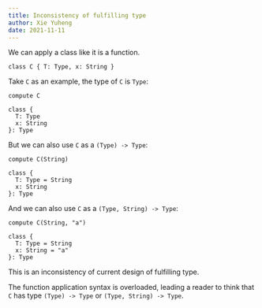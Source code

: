 ```yaml
---
title: Inconsistency of fulfilling type
author: Xie Yuheng
date: 2021-11-11
---
```


We can apply a class like it is a function.

```cicada
class C { T: Type, x: String }
```

Take `C` as an example, the type of `C` is `Type`:

```cicada
compute C
```

```cicada output
class {
  T: Type
  x: String
}: Type
```

But we can also use `C` as a `(Type) -> Type`:

```cicada
compute C(String)
```

```cicada output
class {
  T: Type = String
  x: String
}: Type
```

And we can also use `C` as a `(Type, String) -> Type`:

```cicada
compute C(String, "a")
```

```cicada output
class {
  T: Type = String
  x: String = "a"
}: Type
```

This is an inconsistency of current design of fulfilling type.

The function application syntax is overloaded,
leading a reader to think that `C` has type `(Type) -> Type` or `(Type, String) -> Type`.
